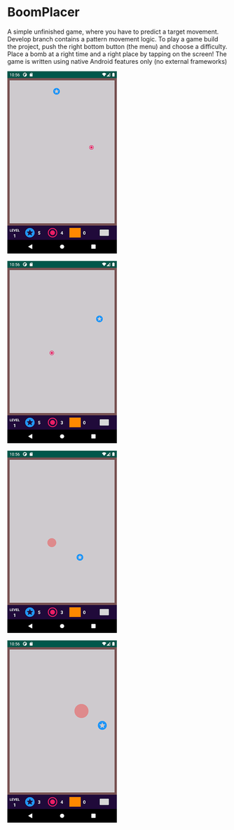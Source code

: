 # BoomPlacer
A simple unfinished game, where you have to predict a target movement. Develop branch contains a pattern movement logic.
To play a game build the project, push the right bottom button (the menu) and choose a difficulty. Place a bomb at a right time and a right place by tapping on the screen!
The game is written using native Android features only (no external frameworks) 

![Screenshot 1](/images/Screenshot_1607122590.png)

![Screenshot 1](/images/Screenshot_1607122594.png)

![Screenshot 1](/images/Screenshot_1607122595.png)

![Screenshot 1](/images/Screenshot_1607122600.png)
